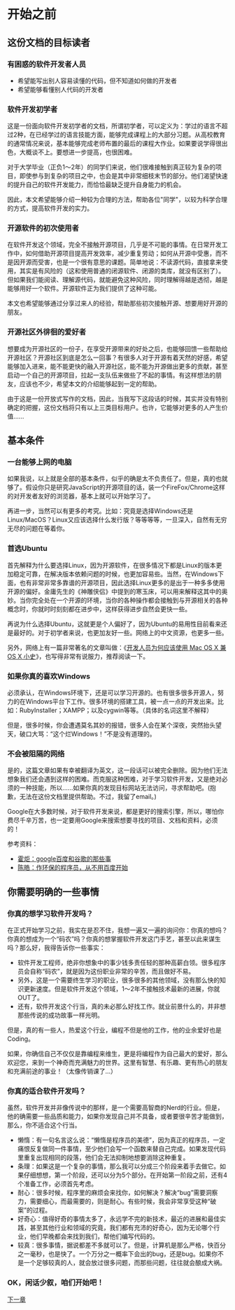 ﻿# 开始之前

<!-- toc -->

## 这份文档的目标读者

### 有困惑的软件开发者人员
* 希望能写出别人容易读懂的代码，但不知道如何做的开发者
* 希望能够看懂别人代码的开发者

### 软件开发初学者

这是一份面向软件开发初学者的文档，所谓初学者，可以定义为：学过的语言不超过2种，在已经学过的语言技能方面，能够完成课程上的大部分习题。从高校教育的通常情况来说，基本能够完成老师布置的最后的课程大作业。如果要说学得很出色，大概谈不上。要想进一步提高，也很困难。

对于大学毕业（正负1～2年）的同学们来说，他们很难接触到真正较为复杂的项目，即使参与到复杂的项目之中，也会是其中非常细枝末节的部分。他们渴望快速的提升自己的软件开发能力，而恰恰最缺乏提升自身能力的机会。

因此，本文希望能够介绍一种较为合理的方法，帮助各位"同学"，以较为科学合理的方式，提高软件开发的实力。

### 开源软件的初次使用者

在软件开发这个领域，完全不接触开源项目，几乎是不可能的事情。在日常开发工作中，如何借助开源项目提高开发效率，减少重复劳动；如何从开源中受惠，而不是因开源而受害，也是一个很有意思的课题。简单地说：不读源代码，直接拿来使用，其实是有风险的（这和使用普通的闭源软件、闭源的类库，就没有区别了）。但如果我们能阅读、理解源代码，就能避免这种风险，同时理解得越是透彻，越是能够用好一个软件。开源软件正为我们提供了这种可能。

本文也希望能够通过分享过来人的经验，帮助那些初次接触开源、想要用好开源的朋友。

### 开源社区外徘徊的爱好者

想要成为开源社区的一份子，在享受开源带来的好处之后，也能够回馈一些帮助给开源社区？开源社区到底是怎么一回事？有很多人对于开源有着天然的好感，希望能够加入进来，能不能更快的融入开源社区，能不能为开源做出更多的贡献，甚至启动一个自己的开源项目，拉起一支队伍来做些了不起的事情。有这样想法的朋友，应该也不少，希望本文的介绍能够起到一定的帮助。

由于这是一份开放式写作的文档，因此，当我写下这段话的时候，其实并没有特别确定的把握，这份文档将只有以上三类目标用户。也许，它能够对更多的人产生价值......

## 基本条件

### 一台能够上网的电脑

如果我说，以上就是全部的基本条件，似乎的确是太不负责任了。但是，真的也就够了。假设你只是研究JavaScript的开源项目的话，装一个FireFox/Chrome这样的对开发者友好的浏览器，基本上就可以开始学习了。

再进一步，当然可以有更多的考究。比如：究竟是选择Windows还是Linux/MacOS？Linux又应该选择什么发行版？等等等等，一旦深入，自然有无穷无尽的问题在等着你。

### 首选Ubuntu

首先解释为什么要选择Linux，因为开源软件，在很多情况下都是Linux的版本更加稳定可靠，在解决版本依赖问题的时候，也更加容易些。当然，在Windows下面，也有非常非常多靠谱的开源项目，因此选择Linux更多的是出于一种多多使用开源的偏好。金庸先生的《神雕侠侣》中提到的寒玉床，可以用来解释这其中的奥妙。当你完全处在一个开源的环境，当你的各种操作都会接触到与开源相关的各种概念时，你就时时刻刻都在进步中，这样获得进步自然会更快一些。

再说为什么选择Ubuntu，这就更是个人偏好了，因为Ubuntu的易用性目前看来还是最好的。对于初学者来说，也更加友好一些。网络上的中文资源，也更多一些。

另外，网络上有一篇非常著名的文章叫做：《[开发人员为何应该使用 Mac OS X 兼 OS X 小史](http://blog.youxu.info/2010/02/28/why-mac-os-x-for-programmers/)》，也写得非常有说服力，推荐阅读一下。

### 如果你真的喜欢Windows

必须承认，在Windows环境下，还是可以学习开源的。也有很多很多开源人，努力的在Windows平台下工作。很多环境的搭建工具，被一点一点的开发出来。比如：RubyInstaller；XAMPP；以及cygwin等等。（具体的名词这里不解释）

但是，很多时候，你会遭遇莫名其妙的报错，很多人会在某个深夜，突然抬头望天，破口大骂：“这个烂Windows！”不是没有道理的。

### 不会被阻隔的网络

是的，这篇文章如果有幸被翻译为英文，这一段话可以被完全删除。因为他们无法想象我们还会遇到这样的困难。而克服这种困难，对于学习软件开发，又是绝对必须的一种技能，所以......如果你真的发现目标网站无法访问，寻求帮助吧。(抱歉，无法在这份文档里提供帮助。不过，我留了email。)

Google在大多数时候，对于软件开发来说，都是更好的搜索引擎，所以，哪怕你费尽千辛万苦，也一定要用Google来搜索想要寻找的项目、文档和资料，必须的！

参考资料：
* [霍炬：google百度和谷歌的那些事](http://blog.devep.net/virushuo/2010/01/14/blog56google_blogtinyfool_1_go.html)
* [陈皓：作环保的程序员，从不用百度开始](http://coolshell.cn/articles/9308.html)

## 你需要明确的一些事情

### 你真的想学习软件开发吗？

在正式开始学习之前，我实在是忍不住，我想一遍又一遍的询问你：你真的想吗？你真的想成为一个“码农”吗？你真的想掌握软件开发这门手艺，甚至以此来谋生吗？那么好，我得告诉你一些事实：

* 软件开发工程师，绝非你想象中的事少钱多责任轻的那种高薪白领。很多程序员会自称“码农”，就是因为这份职业非常的辛苦，而且做好不易。
* 另外，这是一个需要终生学习的职业，很多很多的其他领域，没有那么快的知识更新速度。但是软件开发这个领域，1～2年不接触技术最新的进展，你就OUT了。
* 还有，软件开发这个行当，真的未必那么好找工作。就业前景什么的，并非想那些传说的成功故事一样光明。

但是，真的有一些人，热爱这个行业，编程不但是他的工作，他的业余爱好也是Coding。

如果，你确信自己不仅仅是靠编程来维生，更是将编程作为自己最大的爱好，那么欢迎您，来到一个神奇而充满魅力的世界。这里有智慧、有乐趣、更有热心的朋友和充满前途的事业！（太像传销课了...）

### 你真的适合软件开发吗？

虽然，软件开发并非像传说中的那样，是一个需要高智商的Nerd的行业。但是，他的确需要一些品质和能力，如果你发现自己并不具备，或者要很辛苦才能做到，那么，你不适合这个行当。

* 懒惰：有一句名言这么说：“懒惰是程序员的美德”，因为真正的程序员，一定痛恨反复做同一件事情，至少他们会写一个函数来替自己完成。如果发现代码里重复出现相同的段落，他们会无法抑制地想要消除这种重复。
* 条理：如果这是一个复杂的事情，那么我可以分成三个阶段来着手去做它。如果仔细想想，第一个阶段，还可以分为5个部分。在开始第一阶段之前，还有4个准备工作，必须首先考虑。
* 耐心：很多时候，程序里的麻烦会来找你，如何解决？解决“bug”需要洞察力，需要细心，而最需要的，则是耐心。有些时候，我会非常享受这种“破案”的过程。
* 好奇心：值得好奇的事情太多了，永远学不完的新技术，最近的进展和最佳实践，甚至其他行业和领域的究竟，我们都有充沛的好奇心，因为无论哪个行业，他们早晚都会来找到我们，帮他们编写代码的。
* 较真：很多事情，据说都差不多就可以了。但是，计算机是那么严格，快百分之一毫秒，也是快了。一个万分之一概率下会出的bug，还是bug。如果你不是一个足够较真的人，就会放过很多问题，而那些问题，往往就会酿成大祸。

### OK，闲话少叙，咱们开始吧！

[下一章](Start.md)
